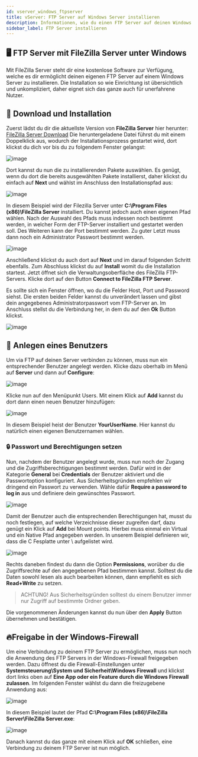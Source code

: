 ```yaml
---
id: vserver_windows_ftpserver
title: vServer: FTP Server auf Windows Server installieren
description: Informationen, wie du einen FTP Server auf deinen Windows vServer von ZAP-Hosting installieren und einrichten kannst - ZAP-Hosting.com Dokumenationen
sidebar_label: FTP Server installieren
---
```


## 🖥️ FTP Server mit FileZilla Server unter Windows

Mit FileZilla Server steht dir eine kostenlose Software zur Verfügung, welche es dir ermöglicht deinen eigenen FTP Server auf einem Windows Server zu installieren. Die Installation so wie Einrichtung ist übersichtlich und unkompliziert, daher eignet sich das ganze auch für unerfahrene Nutzer. 


## 💾 Download und Installation

Zuerst lädst du dir die aktuellste Version von **FileZilla Server** hier herunter: [FileZilla Server Download](https://filezilla-project.org/download.php?type=server)
Die heruntergeladene Datei führst du mit einem Doppelklick aus, wodurch der Installationsprozess gestartet wird, dort klickst du dich vor bis du zu folgendem Fenster gelangst:

![image](https://user-images.githubusercontent.com/26007280/190911353-3b3fc815-f7ed-4df8-9303-8d639ff9ff2b.png)

Dort kannst du nun die zu installierenden Pakete auswählen. Es genügt, wenn du dort die bereits ausgewählten Pakete installierst, daher klickst du einfach auf **Next** und wählst im Anschluss den Installationspfad aus: 

![image](https://user-images.githubusercontent.com/26007280/190911361-b3b5fc61-8648-4378-a920-d7faa8118fc3.png)

In diesem Beispiel wird der Filezilla Server unter **C:\Program Files (x86)\FileZilla Server** installiert. Du kannst jedoch auch einen eigenen Pfad wählen. Nach der Auswahl des Pfads muss indessen noch bestimmt werden, in welcher Form der FTP-Server installiert und gestartet werden soll. Des Weiteren kann der Port bestimmt werden. Zu guter Letzt muss dann noch ein Administrator Passwort bestimmt werden. 

![image](https://user-images.githubusercontent.com/26007280/190911700-52fd9613-70ac-413c-a171-b6d581ddd622.png)

Anschließend klickst du auch dort auf **Next** und im darauf folgenden Schritt ebenfalls. Zum Abschluss klickst du auf **Install** womit du die Installation startest. Jetzt öffnet sich die Verwaltungsoberfläche des FileZilla FTP-Servers. Klicke dort auf den Button **Connect to FileZilla FTP Server**. 

Es sollte sich ein Fenster öffnen, wo du die Felder Host, Port und Password siehst. Die ersten beiden Felder kannst du unverändert lassen und gibst dein angegebenes Administratorpasswort vom FTP-Server an. Im Anschluss stellst du die Verbindung her, in dem du auf den **Ok** Button klickst. 

![image](https://user-images.githubusercontent.com/26007280/190911836-b3840fce-e575-4c69-864d-7fbb5fbe84a9.png)

## 👨 Anlegen eines Benutzers

Um via FTP auf deinen Server verbinden zu können, muss nun ein entsprechender Benutzer angelegt werden. 
Klicke dazu oberhalb im Menü auf **Server** und dann auf **Configure**:

![image](https://user-images.githubusercontent.com/26007280/190912011-d557adbe-e65b-4e7b-b3e9-3f88bb45fcee.png)

Klicke nun auf den Menüpunkt Users. Mit einem Klick auf **Add** kannst du dort dann einen neuen Benutzer hinzufügen:

![image](https://user-images.githubusercontent.com/26007280/190912151-4ebd8d2e-bfc9-4006-8a6b-8fc1e6775adc.png)

In diesem Beispiel heist der Benutzer **YourUserName**. Hier kannst du natürlich einen eigenen Benutzernamen wählen.

### 🔒 Passwort und Berechtigungen setzen

Nun, nachdem der Benutzer angelegt wurde, muss nun noch der Zugang und die Zugriffsberechtigungen bestimmt werden. Dafür wird in der Kategorie **General** bei **Credentials** der Benutzer aktiviert und die Passwortoption konfiguriert. Aus Sicherheitsgründen empfehlen wir dringend ein Passwort zu verwenden. Wähle dafür **Require a password to log in** aus und definiere dein gewünschtes Passwort. 

![image](https://user-images.githubusercontent.com/26007280/190912515-a4952bc3-b4ce-45e6-ba33-42b358f01074.png)

Damit der Benutzer auch die entsprechenden Berechtigungen hat, musst du noch festlegen, auf welche Verzeichnisse dieser zugreifen darf, dazu genügt ein Klick auf **Add** bei Mount points. Hierbei muss einmal ein Virtual und ein Native Pfad angegeben werden. In unserem Beispiel definieren wir, dass die C Fesplatte unter \ aufgelistet wird.  

![image](https://user-images.githubusercontent.com/26007280/190912711-90f6c4b6-35de-4339-b2a0-d3aa1d0ed8fd.png)

Rechts daneben findest du dann die Option **Permissions**, worüber du die Zugriffsrechte auf den angegebenen Pfad bestimmen kannst. Solltest du die Daten sowohl lesen als auch bearbeiten können, dann empfiehlt es sich **Read+Write** zu setzen. 

> ACHTUNG! Aus Sicherheitsgründen solltest du einem Benutzer immer nur Zugriff auf bestimmte Ordner geben. 

Die vorgenommenen Änderungen kannst du nun über den **Apply** Button übernehmen und bestätigen. 


## 🔥Freigabe in der Windows-Firewall

Um eine Verbindung zu deinem FTP Server zu ermöglichen, muss nun noch die Anwendung des FTP Servers in der Windows-Firewall freigegeben werden. Dazu öffnest du die Firewall-Einstellungen unter **Systemsteuerung\System und Sicherheit\Windows Firewall** und klickst dort links oben auf **Eine App oder ein Feature durch die Windows Firewall zulassen**. Im folgenden Fenster wählst du dann die freizugebene Anwendung aus:

![image](https://user-images.githubusercontent.com/13604413/159173002-024980dd-0d16-40a1-8316-979ceec99e7b.png)

In diesem Beispiel lautet der Pfad **C:\Program Files (x86)\FileZilla Server\FileZilla Server.exe**:

![image](https://user-images.githubusercontent.com/26007280/190912805-1a972dec-1e60-425a-806f-4c7dad3663dc.png)

Danach kannst du das ganze mit einem Klick auf **OK** schließen, eine Verbindung zu deinem FTP Server ist nun möglich. 
